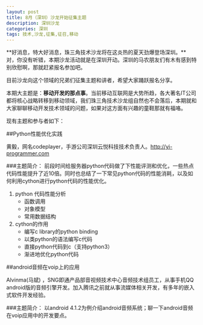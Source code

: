 ```yaml
---
layout: post
title: 8月（深圳）沙龙开始征集主题
description: 深圳沙龙
categories: 深圳
tags: 技术,沙龙,征集,征召,移动
---
```


**好消息，特大好消息，珠三角技术沙龙将在这炎热的夏天劲爆登场深圳。**对，你没有听错，本期沙龙活动就是在深圳开动。深圳的马农朋友们有木有感到特别欣慰啊，那就赶紧报名参加吧。

目前沙龙向这个领域的兄弟们征集主题和讲者，希望大家踊跃报名分享。

本期大主题是：**移动开发的那点事**。当前移动互联网是大势所趋，各大著名IT公司都将核心战略转移到移动领域，我们珠三角技术沙龙组自然也不会落后，本期就和大家聊聊移动开发技术领域的问题，如果对这方面有兴趣的童鞋那就有福咯。

现有主题和参与者如下：

##Python性能优化实践

黄毅，网名codeplayer，手游公司深圳云悦科技技术负责人。http://yi-programmer.com

###主题简介：
	前段时间给服务器python代码做了下性能评测和优化，一些热点代码性能提升了近10倍。同时也总结了一下常见python代码的性能消耗，以及如何利用cython进行python代码的性能优化。
1. python 代码性能分析
	- 函数调用
	- 对象模型
	- 常用数据结构
2. cython的作用
	- 编写c library的python binding
	- 以类python的语法编写c代码
	- 直接python代码到c（支持python3）
	- 渐进地优化python代码

##android音频在voip上的应用

Alvinma(马斌) ，SNG即通产品部音视频技术中心音频技术组员工，从事手机QQ android版的音频引擎开发。加入腾讯之前就从事流媒体相关开发，有多年的嵌入式软件开发经验。

###主题简介：
	以android 4.1.2为例介绍android音频系统；聊一下android音频在voip应用中的开发要点。 
